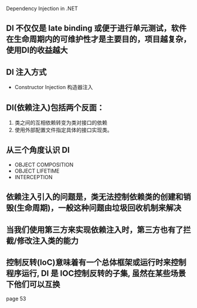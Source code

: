 Dependency Injection in .NET
 
## DI 不仅仅是 late binding 或便于进行单元测试，软件在生命周期内的可维护性才是主要目的，项目越复杂，使用DI的收益越大

## DI 注入方式
* Constructor Injection 构造器注入 

## DI(依赖注入)包括两个反面：
1. 类之间的互相依赖转变为类对接口的依赖
2. 使用外部配置文件指定具体的接口实现类。

## 从三个角度认识 DI
* OBJECT COMPOSITION
* OBJECT LIFETIME
* INTERCEPTION
 
## 依赖注入引入的问题是，类无法控制依赖类的创建和销毁(生命周期)，一般这种问题由垃圾回收机制来解决

## 当我们使用第三方来实现依赖注入时，第三方也有了拦截/修改注入类的能力

## 控制反转(IoC)意味着有一个总体框架或运行时来控制程序运行, DI 是 IOC控制反转的子集, 虽然在某些场景下他们可以互换


page 53